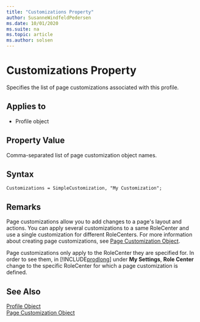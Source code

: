 ```yaml
---
title: "Customizations Property"
author: SusanneWindfeldPedersen
ms.date: 10/01/2020
ms.suite: na
ms.topic: article
ms.author: solsen
---
```


# Customizations Property

Specifies the list of page customizations associated with this profile.
  
## Applies to  
  
- Profile object  

## Property Value

Comma-separated list of page customization object names.

## Syntax

```AL
Customizations = SimpleCustomization, "My Customization";
```

## Remarks

Page customizations allow you to add changes to a page's layout and actions. You can apply several customizations to a same RoleCenter and use a single customization for different RoleCenters. For more information about creating page customizations, see [Page Customization Object](../devenv-page-customization-object.md).

Page customizations only apply to the RoleCenter they are specified for. In order to see them, in [!INCLUDE[prodlong](../includes/prodlong.md)] under **My Settings**, **Role Center** change to the specific RoleCenter for which a page customization is defined.

## See Also  

[Profile Object](../devenv-profile-object.md)  
[Page Customization Object](../devenv-page-customization-object.md)